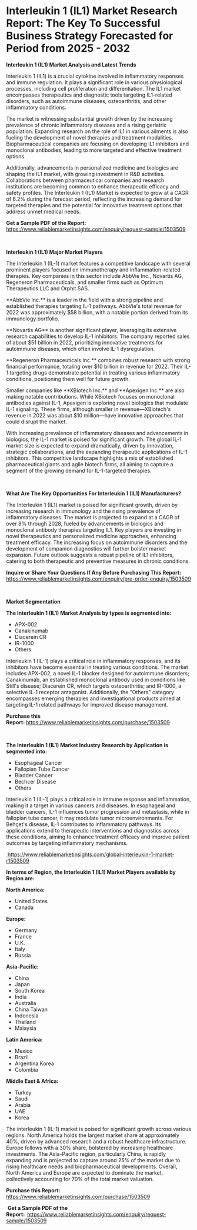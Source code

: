 <p><h1>Interleukin 1 (IL1) Market Research Report: The Key To Successful Business Strategy Forecasted for Period from 2025 - 2032</h1></p><p><strong>Interleukin 1 (IL1) Market Analysis and Latest Trends</strong></p>
<p><p>Interleukin 1 (IL1) is a crucial cytokine involved in inflammatory responses and immune regulation. It plays a significant role in various physiological processes, including cell proliferation and differentiation. The IL1 market encompasses therapeutics and diagnostic tools targeting IL1-related disorders, such as autoimmune diseases, osteoarthritis, and other inflammatory conditions. </p><p>The market is witnessing substantial growth driven by the increasing prevalence of chronic inflammatory diseases and a rising geriatric population. Expanding research on the role of IL1 in various ailments is also fueling the development of novel therapies and treatment modalities. Biopharmaceutical companies are focusing on developing IL1 inhibitors and monoclonal antibodies, leading to more targeted and effective treatment options.</p><p>Additionally, advancements in personalized medicine and biologics are shaping the IL1 market, with growing investment in R&D activities. Collaborations between pharmaceutical companies and research institutions are becoming common to enhance therapeutic efficacy and safety profiles. The Interleukin 1 (IL1) Market is expected to grow at a CAGR of 6.2% during the forecast period, reflecting the increasing demand for targeted therapies and the potential for innovative treatment options that address unmet medical needs.</p></p>
<p><strong>Get a Sample PDF of the Report:&nbsp;</strong> <a href="https://www.reliablemarketinsights.com/enquiry/request-sample/1503509?utm_campaign=3076&utm_medium=2&utm_source=Github&utm_content=ia&utm_term=19042025&utm_id=interleukin-1-il1">https://www.reliablemarketinsights.com/enquiry/request-sample/1503509</a></p>
<p>&nbsp;</p>
<p><strong>Interleukin 1 (IL1) Major Market Players</strong></p>
<p><p>The Interleukin 1 (IL-1) market features a competitive landscape with several prominent players focused on immunotherapy and inflammation-related therapies. Key companies in this sector include AbbVie Inc., Novartis AG, Regeneron Pharmaceuticals, and smaller firms such as Optimum Therapeutics LLC and Orphit SAS.</p><p>**AbbVie Inc.** is a leader in the field with a strong pipeline and established therapies targeting IL-1 pathways. AbbVie's total revenue for 2022 was approximately $58 billion, with a notable portion derived from its immunology portfolio.</p><p>**Novartis AG** is another significant player, leveraging its extensive research capabilities to develop IL-1 inhibitors. The company reported sales of about $51 billion in 2022, prioritizing innovative treatments for autoimmune diseases, which often involve IL-1 dysregulation.</p><p>**Regeneron Pharmaceuticals Inc.** combines robust research with strong financial performance, totaling over $10 billion in revenue for 2022. Their IL-1 targeting drugs demonstrate potential in treating various inflammatory conditions, positioning them well for future growth.</p><p>Smaller companies like **XBiotech Inc.** and **Apexigen Inc.** are also making notable contributions. While XBiotech focuses on monoclonal antibodies against IL-1, Apexigen is exploring novel biologics that modulate IL-1 signaling. These firms, although smaller in revenue—XBiotech's revenue in 2022 was about $10 million—have innovative approaches that could disrupt the market.</p><p>With increasing prevalence of inflammatory diseases and advancements in biologics, the IL-1 market is poised for significant growth. The global IL-1 market size is expected to expand dramatically, driven by innovation, strategic collaborations, and the expanding therapeutic applications of IL-1 inhibitors. This competitive landscape highlights a mix of established pharmaceutical giants and agile biotech firms, all aiming to capture a segment of the growing demand for IL-1-targeted therapies.</p></p>
<p>&nbsp;</p>
<p><strong>What Are The Key Opportunities For Interleukin 1 (IL1) Manufacturers?</strong></p>
<p><p>The Interleukin 1 (IL1) market is poised for significant growth, driven by increasing research in immunology and the rising prevalence of inflammatory diseases. The market is projected to expand at a CAGR of over 8% through 2028, fueled by advancements in biologics and monoclonal antibody therapies targeting IL1. Key players are investing in novel therapeutics and personalized medicine approaches, enhancing treatment efficacy. The increasing focus on autoimmune disorders and the development of companion diagnostics will further bolster market expansion. Future outlook suggests a robust pipeline of IL1 inhibitors, catering to both therapeutic and preventive measures in chronic conditions.</p></p>
<p><strong>Inquire or Share Your Questions If Any Before Purchasing This Report:</strong> <a href="https://www.reliablemarketinsights.com/enquiry/pre-order-enquiry/1503509?utm_campaign=3076&utm_medium=2&utm_source=Github&utm_content=ia&utm_term=19042025&utm_id=interleukin-1-il1">https://www.reliablemarketinsights.com/enquiry/pre-order-enquiry/1503509</a></p>
<p>&nbsp;</p>
<p><strong>Market Segmentation</strong></p>
<p><strong>The Interleukin 1 (IL1) Market Analysis by types is segmented into:</strong></p>
<p><ul><li>APX-002</li><li>Canakinumab</li><li>Diacerein CR</li><li>IR-1000</li><li>Others</li></ul></p>
<p><p>Interleukin 1 (IL-1) plays a critical role in inflammatory responses, and its inhibitors have become essential in treating various conditions. The market includes APX-002, a novel IL-1 blocker designed for autoimmune disorders; Canakinumab, an established monoclonal antibody used in conditions like Still's disease; Diacerein CR, which targets osteoarthritis; and IR-1000, a selective IL-1 receptor antagonist. Additionally, the "Others" category encompasses emerging therapies and investigational products aimed at targeting IL-1 related pathways for improved disease management.</p></p>
<p><strong>Purchase this Report:&nbsp;</strong><a href="https://www.reliablemarketinsights.com/purchase/1503509?utm_campaign=3076&utm_medium=2&utm_source=Github&utm_content=ia&utm_term=19042025&utm_id=interleukin-1-il1">https://www.reliablemarketinsights.com/purchase/1503509</a></p>
<p>&nbsp;</p>
<p><strong>The Interleukin 1 (IL1) Market Industry Research by Application is segmented into:</strong></p>
<p><ul><li>Esophageal Cancer</li><li>Fallopian Tube Cancer</li><li>Bladder Cancer</li><li>Bechcer Disease</li><li>Others</li></ul></p>
<p><p>Interleukin 1 (IL-1) plays a critical role in immune response and inflammation, making it a target in various cancers and diseases. In esophageal and bladder cancers, IL-1 influences tumor progression and metastasis, while in fallopian tube cancer, it may modulate tumor microenvironments. For Behçet's disease, IL-1 contributes to inflammatory pathways. Its applications extend to therapeutic interventions and diagnostics across these conditions, aiming to enhance treatment efficacy and improve patient outcomes by targeting inflammatory mechanisms.</p></p>
<p><a href="https://www.reliablemarketinsights.com/global-interleukin-1-market-r1503509?utm_campaign=3076&utm_medium=2&utm_source=Github&utm_content=ia&utm_term=19042025&utm_id=interleukin-1-il1">&nbsp;https://www.reliablemarketinsights.com/global-interleukin-1-market-r1503509</a></p>
<p><strong>In terms of Region, the Interleukin 1 (IL1) Market Players available by Region are:</strong></p>
<p>
    <p> <strong> North America: </strong>
        <ul>
            <li>United States</li>
            <li>Canada</li>
        </ul>
        </p> 
    <p> <strong> Europe: </strong>
        <ul>
            <li>Germany</li>
            <li>France</li>
            <li>U.K.</li>
            <li>Italy</li>
            <li>Russia</li>
        </ul>
        </p> 
    <p> <strong> Asia-Pacific: </strong>
        <ul>
            <li>China</li>
            <li>Japan</li>
            <li>South Korea</li>
            <li>India</li>
            <li>Australia</li>
            <li>China Taiwan</li>
            <li>Indonesia</li>
            <li>Thailand</li>
            <li>Malaysia</li>
        </ul>
        </p> 
    <p> <strong> Latin America: </strong>
        <ul>
            <li>Mexico</li>
            <li>Brazil</li>
            <li>Argentina Korea</li>
            <li>Colombia</li>
        </ul>
        </p> 
    <p> <strong> Middle East & Africa: </strong>
        <ul>
            <li>Turkey</li>
            <li>Saudi</li>
            <li>Arabia</li>
            <li>UAE</li>
            <li>Korea</li>
        </ul>
    </p>
    </p>
<p><p>The interleukin 1 (IL-1) market is poised for significant growth across various regions. North America holds the largest market share at approximately 40%, driven by advanced research and a robust healthcare infrastructure. Europe follows with a 30% share, bolstered by increasing healthcare investments. The Asia-Pacific region, particularly China, is rapidly expanding and is projected to capture around 25% of the market due to rising healthcare needs and biopharmaceutical developments. Overall, North America and Europe are expected to dominate the market, collectively accounting for 70% of the total market valuation.</p></p>
<p><strong>Purchase this Report: </strong><a href="https://www.reliablemarketinsights.com/purchase/1503509?utm_campaign=3076&utm_medium=2&utm_source=Github&utm_content=ia&utm_term=19042025&utm_id=interleukin-1-il1">https://www.reliablemarketinsights.com/purchase/1503509</a></p>
<p>&nbsp;<strong>Get a Sample PDF of the Report:&nbsp;&nbsp;</strong><a href="https://www.reliablemarketinsights.com/enquiry/request-sample/1503509?utm_campaign=3076&utm_medium=2&utm_source=Github&utm_content=ia&utm_term=19042025&utm_id=interleukin-1-il1">https://www.reliablemarketinsights.com/enquiry/request-sample/1503509</a></p>
<p><strong></strong></p>
<p><p></p><p></p><p></p></p>